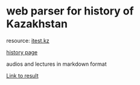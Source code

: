 # web parser for history of Kazakhstan

resource: [itest.kz](https://itest.kz/ru)

[history page](https://itest.kz/ru/attestation/istoriya-kazahstana-4077)

audios and lectures in markdown format

[Link to result](https://drive.google.com/drive/folders/1zyyTMGpAwh7hY7rWlGYPDOwd4tGhcLuG?usp=sharing)